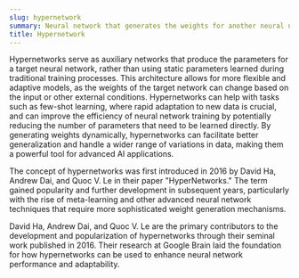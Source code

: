 ```yaml
---
slug: hypernetwork
summary: Neural network that generates the weights for another neural network, enabling dynamic adaptation and increased flexibility in learning and generalization.
title: Hypernetwork
---
```


Hypernetworks serve as auxiliary networks that produce the parameters for a target neural network, rather than using static parameters learned during traditional training processes. This architecture allows for more flexible and adaptive models, as the weights of the target network can change based on the input or other external conditions. Hypernetworks can help with tasks such as few-shot learning, where rapid adaptation to new data is crucial, and can improve the efficiency of neural network training by potentially reducing the number of parameters that need to be learned directly. By generating weights dynamically, hypernetworks can facilitate better generalization and handle a wider range of variations in data, making them a powerful tool for advanced AI applications.

The concept of hypernetworks was first introduced in 2016 by David Ha, Andrew Dai, and Quoc V. Le in their paper "HyperNetworks." The term gained popularity and further development in subsequent years, particularly with the rise of meta-learning and other advanced neural network techniques that require more sophisticated weight generation mechanisms.

David Ha, Andrew Dai, and Quoc V. Le are the primary contributors to the development and popularization of hypernetworks through their seminal work published in 2016. Their research at Google Brain laid the foundation for how hypernetworks can be used to enhance neural network performance and adaptability.